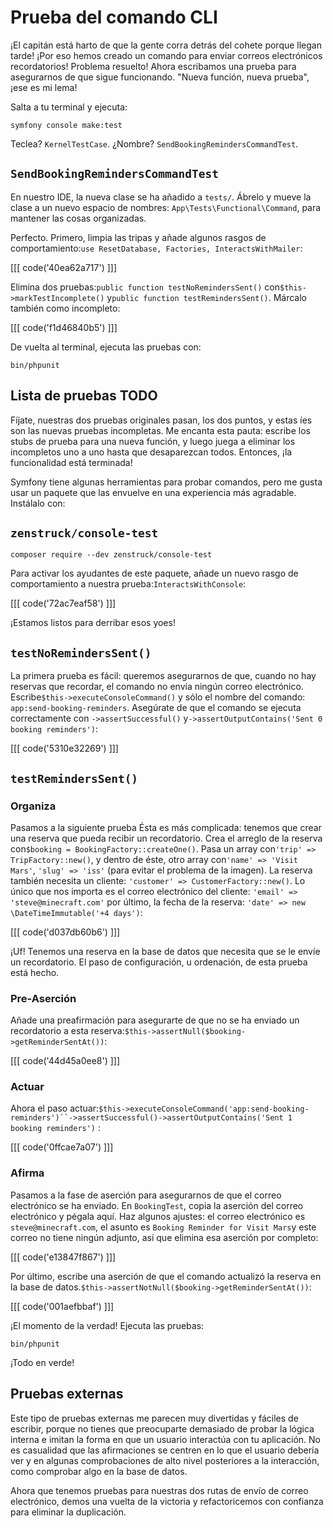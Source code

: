 # Prueba del comando CLI

¡El capitán está harto de que la gente corra detrás del cohete porque llegan tarde! ¡Por eso hemos creado un comando para enviar correos electrónicos recordatorios! Problema resuelto! Ahora escribamos una prueba para asegurarnos de que sigue funcionando. "Nueva función, nueva prueba", ¡ese es mi lema!

Salta a tu terminal y ejecuta:

```terminal
symfony console make:test
```

Teclea? `KernelTestCase`. ¿Nombre? `SendBookingRemindersCommandTest`.

## `SendBookingRemindersCommandTest`

En nuestro IDE, la nueva clase se ha añadido a `tests/`. Ábrelo y mueve la clase a un nuevo espacio de nombres: `App\Tests\Functional\Command`, para mantener las cosas organizadas.

Perfecto. Primero, limpia las tripas y añade algunos rasgos de comportamiento:`use ResetDatabase, Factories, InteractsWithMailer`:

[[[ code('40ea62a717') ]]]

Elimina dos pruebas:`public function testNoRemindersSent()` con`$this->markTestIncomplete()` y`public function testRemindersSent()`. Márcalo también como incompleto:

[[[ code('f1d46840b5') ]]]

De vuelta al terminal, ejecuta las pruebas con:

```terminal
bin/phpunit
```

## Lista de pruebas TODO

Fíjate, nuestras dos pruebas originales pasan, los dos puntos, y estas íes son las nuevas pruebas incompletas. Me encanta esta pauta: escribe los stubs de prueba para una nueva función, y luego juega a eliminar los incompletos uno a uno hasta que desaparezcan todos. Entonces, ¡la funcionalidad está terminada!

Symfony tiene algunas herramientas para probar comandos, pero me gusta usar un paquete que las envuelve en una experiencia más agradable. Instálalo con:

## `zenstruck/console-test`

```terminal
composer require --dev zenstruck/console-test
```

Para activar los ayudantes de este paquete, añade un nuevo rasgo de comportamiento a nuestra prueba:`InteractsWithConsole`:

[[[ code('72ac7eaf58') ]]]

¡Estamos listos para derribar esos yoes!

## `testNoRemindersSent()`

La primera prueba es fácil: queremos asegurarnos de que, cuando no hay reservas que recordar, el comando no envía ningún correo electrónico. Escribe`$this->executeConsoleCommand()` y sólo el nombre del comando: `app:send-booking-reminders`. Asegúrate de que el comando se ejecuta correctamente con `->assertSuccessful()` y`->assertOutputContains('Sent 0 booking reminders')`:

[[[ code('5310e32269') ]]]

## `testRemindersSent()`

### Organiza

Pasamos a la siguiente prueba Ésta es más complicada: tenemos que crear una reserva que pueda recibir un recordatorio. Crea el arreglo de la reserva con`$booking = BookingFactory::createOne()`. Pasa un array con`'trip' => TripFactory::new()`, y dentro de éste, otro array con`'name' => 'Visit Mars'`, `'slug' => 'iss'` (para evitar el problema de la imagen). La reserva también necesita un cliente: `'customer' => CustomerFactory::new()`. Lo único que nos importa es el correo electrónico del cliente: `'email' => 'steve@minecraft.com'` por último, la fecha de la reserva: `'date' => new \DateTimeImmutable('+4 days')`:

[[[ code('d037db60b6') ]]]

¡Uf! Tenemos una reserva en la base de datos que necesita que se le envíe un recordatorio. El paso de configuración, u ordenación, de esta prueba está hecho.

### Pre-Aserción

Añade una preafirmación para asegurarte de que no se ha enviado un recordatorio a esta reserva:`$this->assertNull($booking->getReminderSentAt())`:

[[[ code('44d45a0ee8') ]]]

### Actuar

Ahora el paso actuar:`$this->executeConsoleCommand('app:send-booking-reminders')``->assertSuccessful()->assertOutputContains('Sent 1 booking reminders')` :

[[[ code('0ffcae7a07') ]]]

### Afirma

Pasamos a la fase de aserción para asegurarnos de que el correo electrónico se ha enviado. En `BookingTest`, copia la aserción del correo electrónico y pégala aquí. Haz algunos ajustes: el correo electrónico es `steve@minecraft.com`, el asunto es `Booking Reminder for Visit Mars`y este correo no tiene ningún adjunto, así que elimina esa aserción por completo:

[[[ code('e13847f867') ]]]

Por último, escribe una aserción de que el comando actualizó la reserva en la base de datos.`$this->assertNotNull($booking->getReminderSentAt())`:

[[[ code('001aefbbaf') ]]]

¡El momento de la verdad! Ejecuta las pruebas:

```terminal-silent
bin/phpunit
```

¡Todo en verde!

## Pruebas externas

Este tipo de pruebas externas me parecen muy divertidas y fáciles de escribir, porque no tienes que preocuparte demasiado de probar la lógica interna e imitan la forma en que un usuario interactúa con tu aplicación. No es casualidad que las afirmaciones se centren en lo que el usuario debería ver y en algunas comprobaciones de alto nivel posteriores a la interacción, como comprobar algo en la base de datos.

Ahora que tenemos pruebas para nuestras dos rutas de envío de correo electrónico, demos una vuelta de la victoria y refactoricemos con confianza para eliminar la duplicación.